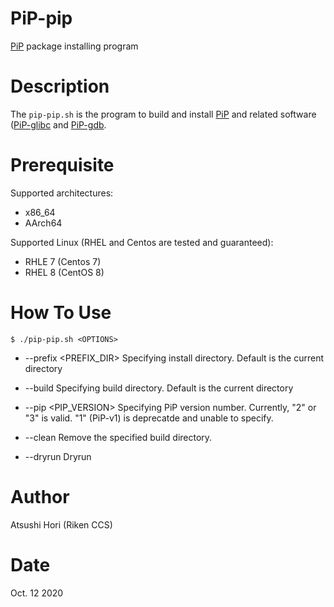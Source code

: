 # PiP-pip

[PiP](../PiP/README.md) package installing program

# Description

The `pip-pip.sh` is the program to build and install
[PiP](../PiP/README.md) and related software
([PiP-glibc](../PiP-glibc) and [PiP-gdb](../PiP-gdb).

# Prerequisite

Supported architectures:

- x86_64
- AArch64

Supported Linux (RHEL and Centos are tested and guaranteed):

- RHLE 7 (Centos 7)
- RHEL 8 (CentOS 8)

# How To Use

    $ ./pip-pip.sh <OPTIONS>

- --prefix <PREFIX_DIR>
  Specifying install directory. Default is the current directory

- --build <BUILD DIR>
  Specifying build directory. Default is the current directory

- --pip <PIP_VERSION>
  Specifying PiP version number. Currently, "2" or "3" is valid. "1"
  (PiP-v1) is deprecatde and unable to specify.

- --clean
  Remove the specified build directory.

- --dryrun
  Dryrun

# Author

Atsushi Hori (Riken CCS)

# Date

Oct. 12 2020
